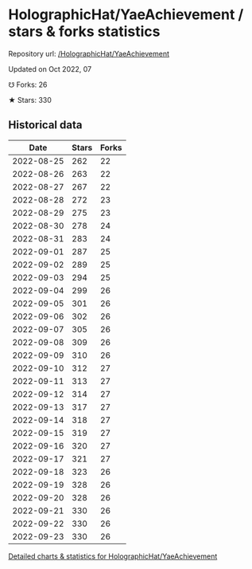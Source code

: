 # HolographicHat/YaeAchievement / stars & forks statistics

Repository url: [/HolographicHat/YaeAchievement](https://github.com/HolographicHat/YaeAchievement)

Updated on Oct 2022, 07

☋ Forks: 26

★ Stars: 330

## Historical data
| Date | Stars | Forks |
|------|-------|-------|
| 2022-08-25 | 262 | 22 | 
| 2022-08-26 | 263 | 22 | 
| 2022-08-27 | 267 | 22 | 
| 2022-08-28 | 272 | 23 | 
| 2022-08-29 | 275 | 23 | 
| 2022-08-30 | 278 | 24 | 
| 2022-08-31 | 283 | 24 | 
| 2022-09-01 | 287 | 25 | 
| 2022-09-02 | 289 | 25 | 
| 2022-09-03 | 294 | 25 | 
| 2022-09-04 | 299 | 26 | 
| 2022-09-05 | 301 | 26 | 
| 2022-09-06 | 302 | 26 | 
| 2022-09-07 | 305 | 26 | 
| 2022-09-08 | 309 | 26 | 
| 2022-09-09 | 310 | 26 | 
| 2022-09-10 | 312 | 27 | 
| 2022-09-11 | 313 | 27 | 
| 2022-09-12 | 314 | 27 | 
| 2022-09-13 | 317 | 27 | 
| 2022-09-14 | 318 | 27 | 
| 2022-09-15 | 319 | 27 | 
| 2022-09-16 | 320 | 27 | 
| 2022-09-17 | 321 | 27 | 
| 2022-09-18 | 323 | 26 | 
| 2022-09-19 | 328 | 26 | 
| 2022-09-20 | 328 | 26 | 
| 2022-09-21 | 330 | 26 | 
| 2022-09-22 | 330 | 26 | 
| 2022-09-23 | 330 | 26 | 


[Detailed charts & statistics for HolographicHat/YaeAchievement](https://reviewgithub.com/rep/HolographicHat/YaeAchievement)

